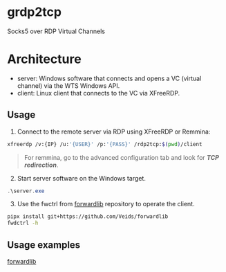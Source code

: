 # grdp2tcp
Socks5 over RDP Virtual Channels

# Architecture
* server: Windows software that connects and opens a VC (virtual channel) via the WTS Windows API.
* client: Linux client that connects to the VC via XFreeRDP.

## Usage

1. Connect to the remote server via RDP using XFreeRDP or Remmina:
```bash
xfreerdp /v:{IP} /u:'{USER}' /p:'{PASS}' /rdp2tcp:$(pwd)/client
```
> For remmina, go to the advanced configuration tab and look for ***TCP redirection***.

2. Start server software on the Windows target.
```powershell
.\server.exe
```
3. Use the fwctrl from [forwardlib](https://github.com/Veids/forwardlib) repository to operate the client.
```bash
pipx install git+https://github.com/Veids/forwardlib
fwdctrl -h
```

## Usage examples

[forwardlib](https://github.com/Veids/forwardlib)

